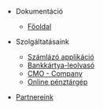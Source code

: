 - Dokumentáció

  - [Főoldal](README.md)

* Szolgáltatásaink
  * [Számlázó applikáció](szamlazo.md)
  * [Bankkártya-leolvasó](bob.md)
  * [CMO - Company](szamlazo.md)
  * [Online pénztárgép](szamlazo.md)

* [Partnereink](partner.md)
